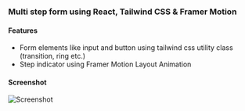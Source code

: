 ### Multi step form using React, Tailwind CSS & Framer Motion
#### Features
- Form elements like input and button using tailwind css utility class (transition, ring etc.)
- Step indicator using Framer Motion Layout Animation
#### Screenshot
![Screenshot](https://github.com/gouthamrangarajan/reactjs/blob/main/react-tailwind-multi-step-form/screenshot.gif)